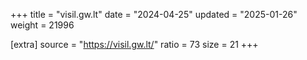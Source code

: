+++
title = "visil.gw.lt"
date = "2024-04-25"
updated = "2025-01-26"
weight = 21996

[extra]
source = "https://visil.gw.lt/"
ratio = 73
size = 21
+++
